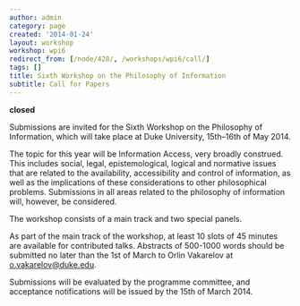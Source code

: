 ```yaml
---
author: admin
category: page
created: '2014-01-24'
layout: workshop
workshop: wpi6
redirect_from: [/node/428/, /workshops/wpi6/call/]
tags: []
title: Sixth Workshop on the Philosophy of Information
subtitle: Call for Papers
---
```


**closed**

Submissions are invited for the Sixth Workshop on the Philosophy of
Information, which will take place at Duke University, 15th–16th of May 2014.

The topic for this year will be Information Access, very broadly construed.
This includes social, legal, epistemological, logical and normative issues
that are related to the availability, accessibility and control of
information, as well as the implications of these considerations to other
philosophical problems. Submissions in all areas related to the philosophy of
information will, however, be considered.

The workshop consists of a main track and two special panels.

As part of the main track of the workshop, at least 10 slots of 45 minutes are
available for contributed talks. Abstracts of 500-1000 words should be
submitted no later than the 1st of March to Orlin Vakarelov at
[o.vakarelov@duke.edu](mailto:o.vakarelov@duke.edu).

Submissions will be evaluated by the programme committee, and acceptance
notifications will be issued by the 15th of March 2014.



